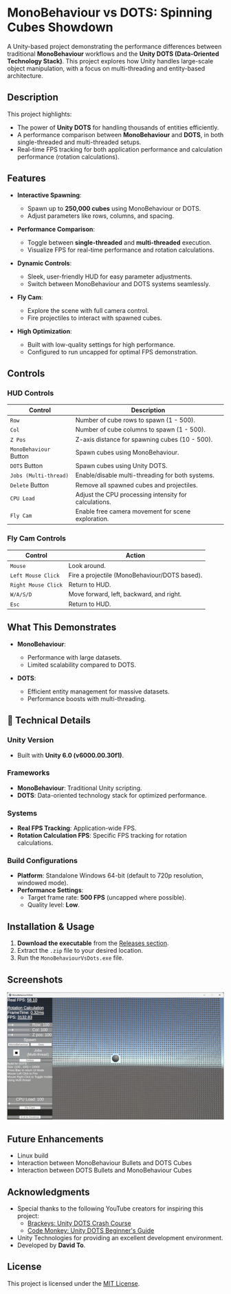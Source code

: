 # MonoBehaviour vs DOTS: Spinning Cubes Showdown

A Unity-based project demonstrating the performance differences between traditional **MonoBehaviour** workflows and the **Unity DOTS (Data-Oriented Technology Stack)**. This project explores how Unity handles large-scale object manipulation, with a focus on multi-threading and entity-based architecture.

##  Description

This project highlights:

- The power of **Unity DOTS** for handling thousands of entities efficiently.
- A performance comparison between **MonoBehaviour** and **DOTS**, in both single-threaded and multi-threaded setups.
- Real-time FPS tracking for both application performance and calculation performance (rotation calculations).

##  Features

- **Interactive Spawning**:
  - Spawn up to **250,000 cubes** using MonoBehaviour or DOTS.
  - Adjust parameters like rows, columns, and spacing.

- **Performance Comparison**:
  - Toggle between **single-threaded** and **multi-threaded** execution.
  - Visualize FPS for real-time performance and rotation calculations.

- **Dynamic Controls**:
  - Sleek, user-friendly HUD for easy parameter adjustments.
  - Switch between MonoBehaviour and DOTS systems seamlessly.

- **Fly Cam**:
  - Explore the scene with full camera control.
  - Fire projectiles to interact with spawned cubes.

- **High Optimization**:
  - Built with low-quality settings for high performance.
  - Configured to run uncapped for optimal FPS demonstration.

##  Controls

### HUD Controls

| **Control**           | **Description**                                              |
|------------------------|--------------------------------------------------------------|
| `Row`                 | Number of cube rows to spawn (1 - 500).                      |
| `Col`                 | Number of cube columns to spawn (1 - 500).                   |
| `Z Pos`               | Z-axis distance for spawning cubes (10 - 500).               |
| `MonoBehaviour` Button| Spawn cubes using MonoBehaviour.                             |
| `DOTS` Button         | Spawn cubes using Unity DOTS.                                |
| `Jobs (Multi-thread)` | Enable/disable multi-threading for both systems.             |
| `Delete` Button       | Remove all spawned cubes and projectiles.                    |
| `CPU Load`            | Adjust the CPU processing intensity for calculations.        |
| `Fly Cam`             | Enable free camera movement for scene exploration.           |

### Fly Cam Controls

| **Control**            | **Action**                                                   |
|-------------------------|-------------------------------------------------------------|
| `Mouse`               | Look around.                                                |
| `Left Mouse Click`    | Fire a projectile (MonoBehaviour/DOTS based).                |
| `Right Mouse Click`   | Return to HUD.                                              |
| `W/A/S/D`             | Move forward, left, backward, and right.                    |
| `Esc`                 | Return to HUD.                                              |

##  What This Demonstrates

- **MonoBehaviour**:
  - Performance with large datasets.
  - Limited scalability compared to DOTS.

- **DOTS**:
  - Efficient entity management for massive datasets.
  - Performance boosts with multi-threading.

## 🔧 Technical Details

### Unity Version

- Built with **Unity 6.0 (v6000.00.30f1)**.

### Frameworks

- **MonoBehaviour**: Traditional Unity scripting.
- **DOTS**: Data-oriented technology stack for optimized performance.

### Systems

- **Real FPS Tracking**: Application-wide FPS.
- **Rotation Calculation FPS**: Specific FPS tracking for rotation calculations.

### Build Configurations

- **Platform**: Standalone Windows 64-bit (default to 720p resolution, windowed mode).
- **Performance Settings**:
  - Target frame rate: **500 FPS** (uncapped where possible).
  - Quality level: **Low**.

##  Installation & Usage

1. **Download the executable** from the [Releases section](https://github.com/MegaDyne2/MonoBehaviourVsDots/releases).
2. Extract the `.zip` file to your desired location.
3. Run the `MonoBehaviourVsDots.exe` file.

##  Screenshots

![Main Screenshot](Main.png "Main Screenshot")

##  Future Enhancements

- Linux build
- Interaction between MonoBehaviour Bullets and DOTS Cubes
- Interaction between DOTS Bullets and MonoBehaviour Cubes

##  Acknowledgments

- Special thanks to the following YouTube creators for inspiring this project:
  - [Brackeys: Unity DOTS Crash Course](https://www.youtube.com/watch?v=HHeuXgu7It8)
  - [Code Monkey: Unity DOTS Beginner's Guide](https://www.youtube.com/watch?v=4ZYn9sR3btg)
- Unity Technologies for providing an excellent development environment.
- Developed by **David To**.

##  License

This project is licensed under the [MIT License](LICENSE).

